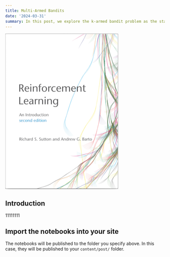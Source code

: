```yaml
---
title: Multi-Armed Bandits
date: '2024-03-31'
summary: In this post, we explore the k-armed bandit problem as the starting point for our journey into reinforcement learning. 
---
```


![png](bookRL.png)


## Introduction
11111111
<!-- One classic introductory example for reinforcement learning is the "k-armed bandit problem." In this scenario, you are faced with k different slot machines (bandits), each with an unknown probability distribution of payouts. Your objective is to maximize your cumulative reward by choosing which bandit to pull at each time step.
The k-armed bandit problem is an ideal starting point for understanding reinforcement learning due to its simplicity and ability to illustrate fundamental concepts like action-value estimation, exploration-exploitation trade-off, and the role of feedback in learning optimal behaviors. Mastering this problem lays a solid foundation for tackling more complex reinforcement learning challenges such as Markov Decision Processes (MDPs) and partially observable environments. -->

## Import the notebooks into your site

The notebooks will be published to the folder you specify above. In this case, they will be published to your `content/post/` folder.
